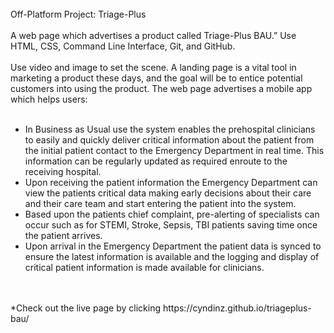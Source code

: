 <br>
Off-Platform Project: Triage-Plus
</br>
<br>
A web page which advertises a product called Triage-Plus BAU.” Use HTML, CSS, Command Line Interface, Git, and GitHub. 
</br>
<br>
Use video and image to set the scene. A landing page is a vital tool in marketing a product these days, and the goal will be to entice potential customers into using the product. The web page advertises a mobile app which helps users:
</br>
<br>
<ul>
<li>In Business as Usual use the system enables the prehospital clinicians to easily and quickly deliver critical information about the patient from the initial patient contact to the Emergency Department in real time. This information can be regularly updated as required enroute to the receiving hospital.
</li>
<li>
Upon receiving the patient information the Emergency Department can view the patients critical data making early decisions about their care and their care team and start entering the patient into the system.
</li>
<li>
Based upon the patients chief complaint, pre-alerting of specialists can occur such as for STEMI, Stroke, Sepsis, TBI patients saving time once the patient arrives.
</li>
<li>
Upon arrival in the Emergency Department the patient data is synced to ensure the latest information is available and the logging and display of critical patient information is made available for clinicians.
</li>
</ul>
</br>
<br>
*Check out the live page by clicking https://cyndinz.github.io/triageplus-bau/
</br>
